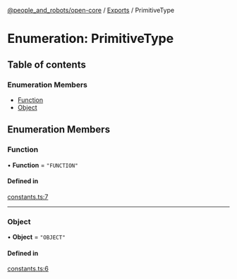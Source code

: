 [@people_and_robots/open-core](../README.md) / [Exports](../modules.md) / PrimitiveType

# Enumeration: PrimitiveType

## Table of contents

### Enumeration Members

- [Function](PrimitiveType.md#function)
- [Object](PrimitiveType.md#object)

## Enumeration Members

### Function

• **Function** = ``"FUNCTION"``

#### Defined in

[constants.ts:7](https://github.com/Wisc-HCI/open-vp/blob/7dd5e238/packages/open-core/src/constants.ts#L7)

___

### Object

• **Object** = ``"OBJECT"``

#### Defined in

[constants.ts:6](https://github.com/Wisc-HCI/open-vp/blob/7dd5e238/packages/open-core/src/constants.ts#L6)
